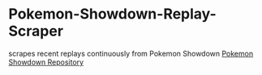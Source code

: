 # Pokemon-Showdown-Replay-Scraper
scrapes recent replays continuously from Pokemon Showdown
[Pokemon Showdown Repository](https://github.com/smogon/pokemon-showdown)
